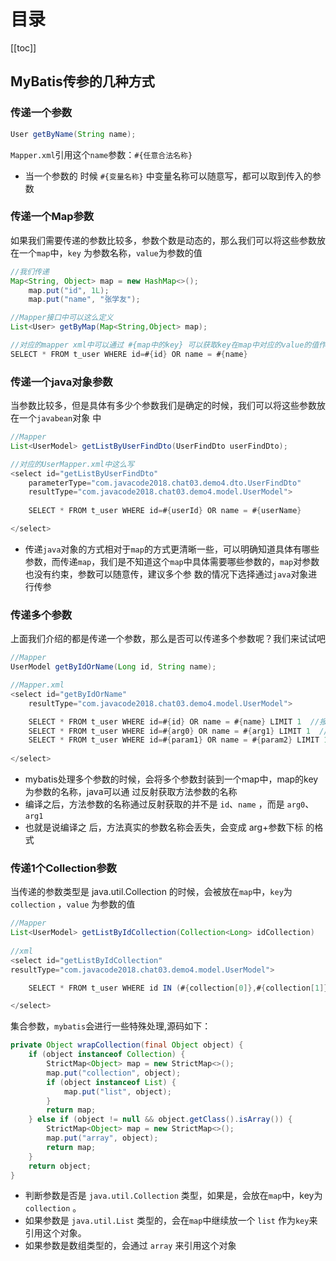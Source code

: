 # 目录

[[toc]]

## MyBatis传参的几种方式

### **传递一个参数**

~~~java
User getByName(String name);
~~~

`Mapper.xml`引用这个`name`参数：`#{任意合法名称}`

- 当一个参数的 时候 `#{变量名称}` 中变量名称可以随意写，都可以取到传入的参数



### **传递一个Map参数**

如果我们需要传递的参数比较多，参数个数是动态的，那么我们可以将这些参数放在一个`map`中，`key` 为参数名称，`value`为参数的值

~~~java
//我们传递
Map<String, Object> map = new HashMap<>();
	map.put("id", 1L);
	map.put("name", "张学友");

//Mapper接口中可以这么定义
List<User> getByMap(Map<String,Object> map);

//对应的mapper xml中可以通过 #{map中的key} 可以获取key在map中对应的value的值作为参数
SELECT * FROM t_user WHERE id=#{id} OR name = #{name}
~~~



### **传递一个java对象参数**

当参数比较多，但是具体有多少个参数我们是确定的时候，我们可以将这些参数放在一个`javabean`对象 中

~~~java
//Mapper
List<UserModel> getListByUserFindDto(UserFindDto userFindDto);

//对应的UserMapper.xml中这么写
<select id="getListByUserFindDto"
	parameterType="com.javacode2018.chat03.demo4.dto.UserFindDto"
	resultType="com.javacode2018.chat03.demo4.model.UserModel">
    
	SELECT * FROM t_user WHERE id=#{userId} OR name = #{userName}

</select>
~~~

- 传递`java`对象的方式相对于`map`的方式更清晰一些，可以明确知道具体有哪些参数，而传递`map`，我们是不知道这个`map`中具体需要哪些参数的，`map`对参数也没有约束，参数可以随意传，建议多个参 数的情况下选择通过`java`对象进行传参



### 传递多个参数

上面我们介绍的都是传递一个参数，那么是否可以传递多个参数呢？我们来试试吧

~~~java
//Mapper
UserModel getByIdOrName(Long id, String name);

//Mapper.xml
<select id="getByIdOrName"
	resultType="com.javacode2018.chat03.demo4.model.UserModel">

	SELECT * FROM t_user WHERE id=#{id} OR name = #{name} LIMIT 1  //报错 Available parameters are [arg1, arg0, param1, param2]
	SELECT * FROM t_user WHERE id=#{arg0} OR name = #{arg1} LIMIT 1  //正常
    SELECT * FROM t_user WHERE id=#{param1} OR name = #{param2} LIMIT 1  //正常
    
</select>
~~~

- mybatis处理多个参数的时候，会将多个参数封装到一个map中，map的key为参数的名称，java可以通 过反射获取方法参数的名称
- 编译之后，方法参数的名称通过反射获取的并不是 `id`、`name` ，而是 `arg0`、`arg1` 
- 也就是说编译之 后，方法真实的参数名称会丢失，会变成 arg+参数下标 的格式



### 传递1个Collection参数

当传递的参数类型是 java.util.Collection 的时候，会被放在`map`中，`key`为 `collection` ，`value` 为参数的值

~~~java
//Mapper
List<UserModel> getListByIdCollection(Collection<Long> idCollection)
    
//xml
<select id="getListByIdCollection"
resultType="com.javacode2018.chat03.demo4.model.UserModel">

	SELECT * FROM t_user WHERE id IN (#{collection[0]},#{collection[1]})

</select>

~~~

集合参数，`mybatis`会进行一些特殊处理,源码如下：

~~~java
private Object wrapCollection(final Object object) {
	if (object instanceof Collection) {
		StrictMap<Object> map = new StrictMap<>();
		map.put("collection", object);
		if (object instanceof List) {
			map.put("list", object);
		}
		return map;
	} else if (object != null && object.getClass().isArray()) {
		StrictMap<Object> map = new StrictMap<>();
		map.put("array", object);
		return map;
	}
	return object;
}
~~~

- 判断参数是否是 `java.util.Collection` 类型，如果是，会放在`map`中，key为 `collection` 。 
- 如果参数是 `java.util.List` 类型的，会在`map`中继续放一个 `list` 作为`key`来引用这个对象。 
- 如果参数是数组类型的，会通过 `array` 来引用这个对象







































































































































